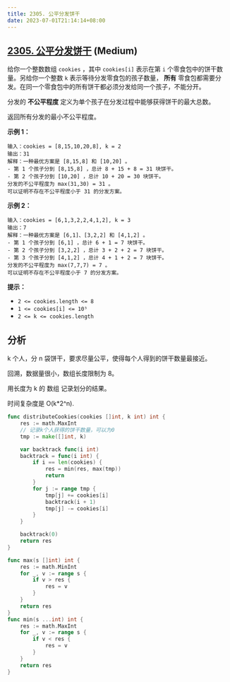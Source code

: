```yaml
---
title: 2305. 公平分发饼干
date: 2023-07-01T21:14:14+08:00
---
```


## [2305. 公平分发饼干](https://leetcode.cn/problems/fair-distribution-of-cookies) (Medium)

给你一个整数数组 `cookies` ，其中 `cookies[i]` 表示在第 `i` 个零食包中的饼干数量。另给你一个整数 `k` 表示等待分发零食包的孩子数量， **所有** 零食包都需要分发。在同一个零食包中的所有饼干都必须分发给同一个孩子，不能分开。

分发的 **不公平程度** 定义为单个孩子在分发过程中能够获得饼干的最大总数。

返回所有分发的最小不公平程度。

**示例 1：**

```
输入：cookies = [8,15,10,20,8], k = 2
输出：31
解释：一种最优方案是 [8,15,8] 和 [10,20] 。
- 第 1 个孩子分到 [8,15,8] ，总计 8 + 15 + 8 = 31 块饼干。
- 第 2 个孩子分到 [10,20] ，总计 10 + 20 = 30 块饼干。
分发的不公平程度为 max(31,30) = 31 。
可以证明不存在不公平程度小于 31 的分发方案。

```

**示例 2：**

```
输入：cookies = [6,1,3,2,2,4,1,2], k = 3
输出：7
解释：一种最优方案是 [6,1]、[3,2,2] 和 [4,1,2] 。
- 第 1 个孩子分到 [6,1] ，总计 6 + 1 = 7 块饼干。
- 第 2 个孩子分到 [3,2,2] ，总计 3 + 2 + 2 = 7 块饼干。
- 第 3 个孩子分到 [4,1,2] ，总计 4 + 1 + 2 = 7 块饼干。
分发的不公平程度为 max(7,7,7) = 7 。
可以证明不存在不公平程度小于 7 的分发方案。

```

**提示：**

- `2 <= cookies.length <= 8`
- `1 <= cookies[i] <= 10⁵`
- `2 <= k <= cookies.length`

## 分析


k 个人，分 n 袋饼干，要求尽量公平，使得每个人得到的饼干数量最接近。

回溯，数据量很小，数组长度限制为 8。

用长度为 k 的 数组 记录划分的结果。

时间复杂度是 O(k*2^n).


```go
func distributeCookies(cookies []int, k int) int {
	res := math.MaxInt
	// 记录k个人获得的饼干数量，可以为0
	tmp := make([]int, k)

	var backtrack func(i int)
	backtrack = func(i int) {
		if i == len(cookies) {
			res = min(res, max(tmp))
			return
		}
		for j := range tmp {
			tmp[j] += cookies[i]
			backtrack(i + 1)
			tmp[j] -= cookies[i]
		}
	}

	backtrack(0)
	return res
}

func max(s []int) int {
	res := math.MinInt
	for _, v := range s {
		if v > res {
			res = v
		}
	}
	return res
}
func min(s ...int) int {
	res := math.MaxInt
	for _, v := range s {
		if v < res {
			res = v
		}
	}
	return res
}

```
